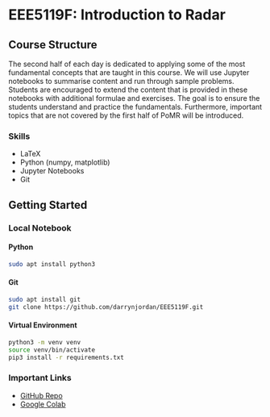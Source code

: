 # EEE5119F: Introduction to Radar
## Course Structure
The second half of each day is dedicated to applying some of the most fundamental concepts that are taught in this course. We will use Jupyter notebooks to summarise content and run through sample problems. Students are encouraged to extend the content that is provided in these notebooks with additional formulae and exercises. The goal is to ensure the students understand and practice the fundamentals. Furthermore, important topics that are not covered by the first half of PoMR will be introduced.

### Skills
- LaTeX
- Python (numpy, matplotlib)
- Jupyter Notebooks
- Git

## Getting Started
### Local Notebook
#### Python
```bash
sudo apt install python3
```
#### Git
```bash
sudo apt install git
git clone https://github.com/darrynjordan/EEE5119F.git
```
#### Virtual Environment
```bash
python3 -m venv venv
source venv/bin/activate
pip3 install -r requirements.txt
```
### Important Links
- [GitHub Repo](https://github.com/darrynjordan/EEE5119F)
- [Google Colab](https://colab.google/)